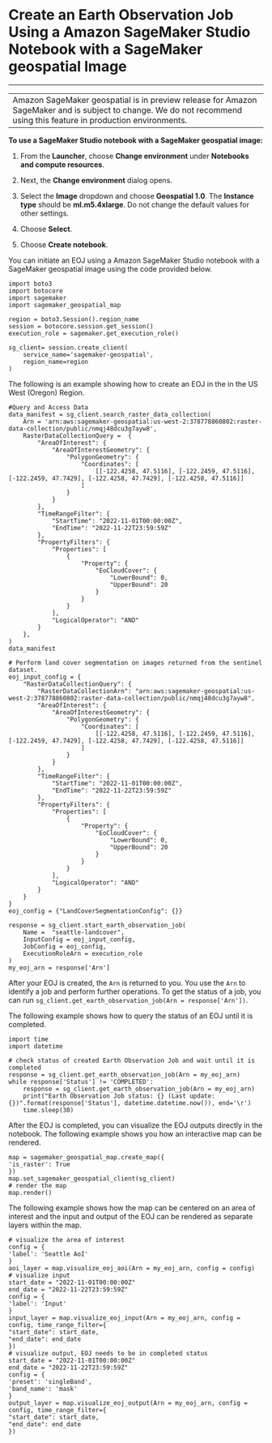 # Create an Earth Observation Job Using a Amazon SageMaker Studio Notebook with a SageMaker geospatial Image<a name="geospatial-eoj-ntb"></a>


****  

|  | 
| --- |
| Amazon SageMaker geospatial is in preview release for Amazon SageMaker and is subject to change\. We do not recommend using this feature in production environments\. | 

**To use a SageMaker Studio notebook with a SageMaker geospatial image:**

1. From the **Launcher**, choose **Change environment** under **Notebooks and compute resources**\.

1. Next, the **Change environment** dialog opens\.

1. Select the **Image** dropdown and choose **Geospatial 1\.0**\. The **Instance type** should be **ml\.m5\.4xlarge**\. Do not change the default values for other settings\.

1. Choose **Select**\.

1. Choose **Create notebook**\.

You can initiate an EOJ using a Amazon SageMaker Studio notebook with a SageMaker geospatial image using the code provided below\.

```
import boto3
import botocore
import sagemaker
import sagemaker_geospatial_map

region = boto3.Session().region_name
session = botocore.session.get_session()
execution_role = sagemaker.get_execution_role()

sg_client= session.create_client(
    service_name='sagemaker-geospatial',
    region_name=region
)
```

The following is an example showing how to create an EOJ in the in the US West \(Oregon\) Region\.

```
#Query and Access Data
data_manifest = sg_client.search_raster_data_collection(
    Arn = 'arn:aws:sagemaker-geospatial:us-west-2:378778860802:raster-data-collection/public/nmqj48dcu3g7ayw8',
    RasterDataCollectionQuery =  {
        "AreaOfInterest": {
            "AreaOfInterestGeometry": {
                "PolygonGeometry": {
                    "Coordinates": [
                        [[-122.4258, 47.5116], [-122.2459, 47.5116], [-122.2459, 47.7429], [-122.4258, 47.7429], [-122.4258, 47.5116]]
                    ]
                }
            }
        },
        "TimeRangeFilter": {
            "StartTime": "2022-11-01T00:00:00Z",
            "EndTime": "2022-11-22T23:59:59Z"
        },
        "PropertyFilters": {
            "Properties": [
                {
                    "Property": {
                        "EoCloudCover": {
                            "LowerBound": 0,
                            "UpperBound": 20
                        }
                    }
                }
            ],
            "LogicalOperator": "AND"
        }
    },
)
data_manifest

# Perform land cover segmentation on images returned from the sentinel dataset.
eoj_input_config = {
    "RasterDataCollectionQuery": {
        "RasterDataCollectionArn": "arn:aws:sagemaker-geospatial:us-west-2:378778860802:raster-data-collection/public/nmqj48dcu3g7ayw8",
        "AreaOfInterest": {
            "AreaOfInterestGeometry": {
                "PolygonGeometry": {
                    "Coordinates": [
                        [[-122.4258, 47.5116], [-122.2459, 47.5116], [-122.2459, 47.7429], [-122.4258, 47.7429], [-122.4258, 47.5116]]
                    ]
                }
            }
        },
        "TimeRangeFilter": {
            "StartTime": "2022-11-01T00:00:00Z",
            "EndTime": "2022-11-22T23:59:59Z"
        },
        "PropertyFilters": {
            "Properties": [
                {
                    "Property": {
                        "EoCloudCover": {
                            "LowerBound": 0,
                            "UpperBound": 20
                        }
                    }
                }
            ],
            "LogicalOperator": "AND"
        }
    }
}
eoj_config = {"LandCoverSegmentationConfig": {}}

response = sg_client.start_earth_observation_job(
    Name =  "seattle-landcover", 
    InputConfig = eoj_input_config,
    JobConfig = eoj_config, 
    ExecutionRoleArn = execution_role
)
my_eoj_arn = response['Arn']
```

After your EOJ is created, the `Arn` is returned to you\. You use the `Arn` to identify a job and perform further operations\. To get the status of a job, you can run `sg_client.get_earth_observation_job(Arn = response['Arn'])`\.

The following example shows how to query the status of an EOJ until it is completed\.

```
import time
import datetime

# check status of created Earth Observation Job and wait until it is completed
response = sg_client.get_earth_observation_job(Arn = my_eoj_arn)
while response['Status'] != 'COMPLETED':
    response = sg_client.get_earth_observation_job(Arn = my_eoj_arn)
    print("Earth Observation Job status: {} (Last update: {})".format(response['Status'], datetime.datetime.now()), end='\r')
    time.sleep(30)
```

After the EOJ is completed, you can visualize the EOJ outputs directly in the notebook\. The following example shows you how an interactive map can be rendered\.

```
map = sagemaker_geospatial_map.create_map({
'is_raster': True
})
map.set_sagemaker_geospatial_client(sg_client)
# render the map
map.render()
```

The following example shows how the map can be centered on an area of interest and the input and output of the EOJ can be rendered as separate layers within the map\.

```
# visualize the area of interest
config = {
'label': 'Seattle AoI'
}
aoi_layer = map.visualize_eoj_aoi(Arn = my_eoj_arn, config = config)
# visualize input
start_date = "2022-11-01T00:00:00Z"
end_date = "2022-11-22T23:59:59Z"
config = {
'label': 'Input'
}
input_layer = map.visualize_eoj_input(Arn = my_eoj_arn, config = config, time_range_filter={
"start_date": start_date,
"end_date": end_date
})
# visualize output, EOJ needs to be in completed status
start_date = "2022-11-01T00:00:00Z"
end_date = "2022-11-22T23:59:59Z"
config = {
'preset': 'singleBand',
'band_name': 'mask'
}
output_layer = map.visualize_eoj_output(Arn = my_eoj_arn, config = config, time_range_filter={
"start_date": start_date,
"end_date": end_date
})
```